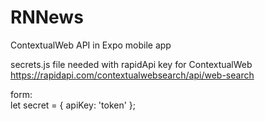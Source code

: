 # RNNews
ContextualWeb API in Expo mobile app

secrets.js file needed with rapidApi key for ContextualWeb
https://rapidapi.com/contextualwebsearch/api/web-search

form:  
let secret = {
    apiKey: 'token'
};

